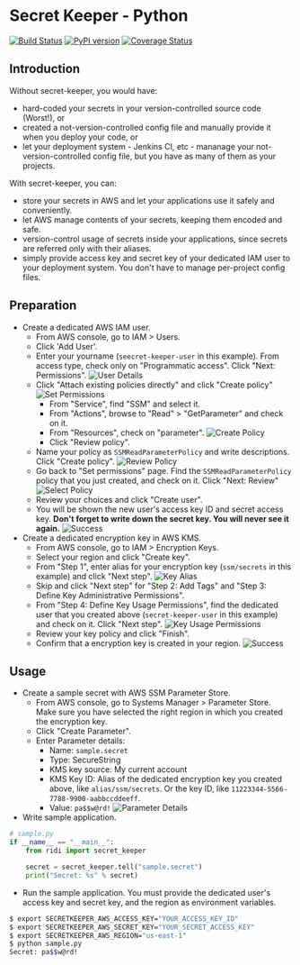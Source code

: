 # Secret Keeper - Python

[![Build Status](https://travis-ci.com/ridi/secret-keeper-python.svg?branch=master)](https://travis-ci.com/ridi/secret-keeper-python)
[![PyPI version](https://badge.fury.io/py/secret-keeper.svg)](https://badge.fury.io/py/secret-keeper)
[![Coverage Status](https://coveralls.io/repos/github/ridi/secret-keeper-python/badge.svg?branch=master)](https://coveralls.io/github/ridi/secret-keeper-python?branch=master)

## Introduction
Without secret-keeper, you would have:
- hard-coded your secrets in your version-controlled source code (Worst!), or
- created a not-version-controlled config file and manually provide it when you deploy your code, or
- let your deployment system - Jenkins CI, etc - mananage your not-version-controlled config file, but you have as many of them as your projects.

With secret-keeper, you can:
- store your secrets in AWS and let your applications use it safely and conveniently.
- let AWS manage contents of your secrets, keeping them encoded and safe.
- version-control usage of secrets inside your applications, since secrets are referred only with their aliases.
- simply provide access key and secret key of your dedicated IAM user to your deployment system. You don't have to manage per-project config files.


## Preparation
- Create a dedicated AWS IAM user.
  - From AWS console, go to IAM > Users.
  - Click 'Add User'.
  - Enter your yourname (`seecret-keeper-user` in this example). From access type, check only on "Programmatic access". Click "Next: Permissions".
  ![User Details](images/AddUser-01-user-details.png)
  - Click "Attach existing policies directly" and click "Create policy"
  ![Set Permissions](images/AddUser-02-set-permissions.png)
    - From "Service", find "SSM" and select it.
    - From "Actions", browse to "Read" > "GetParameter" and check on it.
    - From "Resources", check on "parameter".
    ![Create Policy](images/AddUser-03-create-policy.png)
    - Click "Review policy".
  - Name your policy as `SSMReadParameterPolicy` and write descriptions. Click "Create policy".
  ![Review Policy](images/AddUser-04-review-policy.png)
  - Go back to "Set permissions" page. Find the `SSMReadParameterPolicy` policy that you just created, and check on it. Click "Next: Review"
  ![Select Policy](images/AddUser-05-select-policy.png)
  - Review your choices and click "Create user".
  - You will be shown the new user's access key ID and secret access key. **Don't forget to write down the secret key. You will never see it again.**
  ![Success](images/AddUser-06-success.png)
- Create a dedicated encryption key in AWS KMS.
  - From AWS console, go to IAM > Encryption Keys.
  - Select your region and click "Create key".
  - From "Step 1", enter alias for your encryption key (`ssm/secrets` in this example) and click "Next step".
  ![Key Alias](images/CreateKey-01-alias.png)
  - Skip and click "Next step" for "Step 2: Add Tags" and "Step 3: Define Key Administrative Permissions".
  - From "Step 4: Define Key Usage Permissions", find the dedicated user that you created above (`secret-keeper-user` in this example) and check on it. Click "Next step".
  ![Key Usage Permissions](images/CreateKey-02-usage-permissions.png)
  - Review your key policy and click "Finish".
  - Confirm that a encryption key is created in your region.
  ![Success](images/CreateKey-03-success.png)

## Usage
- Create a sample secret with AWS SSM Parameter Store.
  - From AWS console, go to Systems Manager > Parameter Store. Make sure you have selected the right region in which you created the encryption key.
  - Click "Create Parameter".
  - Enter Parameter details:
    - Name: `sample.secret`
    - Type: SecureString
    - KMS key source: My current account
    - KMS Key ID: Alias of the dedicated encryption key you created above, like `alias/ssm/secrets`. Or the key ID, like `11223344-5566-7788-9900-aabbccddeeff`.
    - Value: `pa$$w@rd!`
  ![Parameter Details](images/CreateParam-01-parameter-details.png)
- Write sample application.
```Python
# sample.py
if __name__ == "__main__":
    from ridi import secret_keeper

    secret = secret_keeper.tell("sample.secret")
    print("Secret: %s" % secret)
```

- Run the sample application. You must provide the dedicated user's access key and secret key, and the region as environment variables.
```bash
$ export SECRETKEEPER_AWS_ACCESS_KEY="YOUR_ACCESS_KEY_ID"
$ export SECRETKEEPER_AWS_SECRET_KEY="YOUR_SECRET_ACCESS_KEY"
$ export SECRETKEEPER_AWS_REGION="us-east-1"
$ python sample.py
Secret: pa$$w@rd!
```
